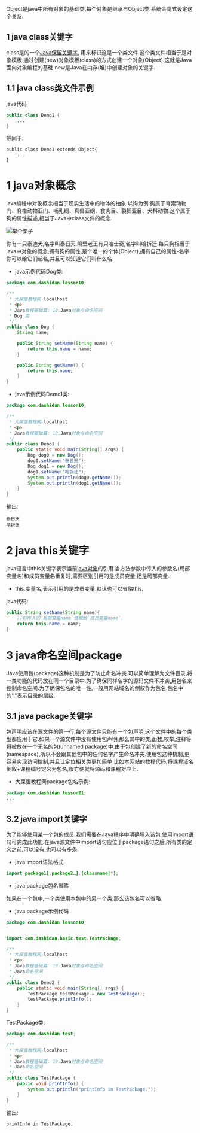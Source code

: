 <div class="jumbotron">
<p>Object是java中所有对象的基础类,每个对象是继承自Object类.系统会隐式设定这个关系.</p>  
</div>


1 java class关键字
---

class是的一个[Java保留关键字](http://localhost/article/java/addenda/3.html), 用来标识这是一个类文件.这个类文件相当于是对象模板.通过创建(new)对象模板(class)的方式创建一个对象(Object).这就是Java面向对象编程的基础.new是Java在内存(堆)中创建对象的关键字.

1.1 java class类文件示例
---
java代码
```java
public class Demo1 {
	...
}
```
等同于:
```
public class Demo1 extends Object{
	...
}
```


1 java对象概念
===

java编程中对象概念相当于现实生活中的物体的抽象.以狗为例:狗属于脊索动物门、脊椎动物亚门、哺乳纲、真兽亚纲、食肉目、裂脚亚目、犬科动物.这个属于狗的属性描述,相当于Java中class文件的概念.

![举个栗子](http://localhost/img/common/example.jpg)

你有一只泰迪犬,名字叫泰日天.隔壁老王有只哈士奇,名字叫哈拆迁.每只狗相当于java中对象的概念,拥有狗的属性,是个唯一的个体(Object),拥有自己的属性-名字.你可以给它们起名,并且可以知道它们叫什么名.

- java示例代码Dog类:

```java
package com.dashidan.lesson10;

/**
 * 大屎蛋教程网-localhost
 * <p>
 * Java教程基础篇: 10.Java对象与命名空间
 * Dog 类
 */
public class Dog {
    String name;

    public String setName(String name) {
        return this.name = name;
    }

    public String getName() {
        return this.name;
    }
}

```
- java示例代码Demo1类:

```java
package com.dashidan.lesson10;

/**
 * 大屎蛋教程网-localhost
 * <p>
 * Java教程基础篇: 10.Java对象与命名空间
 */
public class Demo1 {
    public static void main(String[] args) {
        Dog dog0 = new Dog();
        dog0.setName("泰日天");
        Dog dog1 = new Dog();
        dog1.setName("哈拆迁");
        System.out.println(dog0.getName());
        System.out.println(dog1.getName());
    }
}

```
输出:
```
泰日天
哈拆迁
```

2 java this关键字
===

java语言中this关键字表示当前[java对象](http://localhost/article/java/basic/13.html)的引用.当方法参数中传入的参数名(局部变量名)和成员变量名重复时,需要区别引用的是成员变量,还是局部变量.  

- this.变量名,表示引用的是成员变量.默认也可以省略this.

java代码:
```java
public String setName(String name){
	//将传入的`局部变量name`值赋给`成员变量name`.
	return this.name = name;	
}
```

3 java命名空间package
===

Java使用包(package)这种机制是为了防止命名冲突.可以简单理解为文件目录,将一类功能的代码放在同一个目录中.为了确保同样名字的源码文件不冲突,用包名来控制命名空间.为了确保包名的唯一性,一般用网站域名的倒叙作为包名.包名中的"."表示目录的层级. 

3.1 java package关键字
---

包声明应该在源文件的第一行,每个源文件只能有一个包声明,这个文件中的每个类型都应用于它.如果一个源文件中没有使用包声明,那么其中的类,函数,枚举,注释等将被放在一个无名的包(unnamed package)中.由于包创建了新的命名空间(namespace),所以不会跟其他包中的任何名字产生命名冲突.使用包这种机制,更容易实现访问控制,并且让定位相关类更加简单.比如本网站的教程代码,将课程域名倒叙+课程编号定义为包名,很方便就将源码和课程对应上.

- 大屎蛋教程网package包名示例:

```java
package com.dashidan.lesson21;
...
```

3.2 java import关键字
---

为了能够使用某一个包的成员,我们需要在Java程序中明确导入该包.使用import语句可完成此功能.在java源文件中import语句应位于package语句之后,所有类的定义之前,可以没有,也可以有多条.

- java import语法格式

```java
import package1[.package2…].(classname|*);
```
- java package包名省略

如果在一个包中,一个类使用本包中的另一个类,那么该包名可以省略.


- java package示例代码
```java
package com.dashidan.lesson10;


import com.dashidan.basic.test.TestPackage;

/**
 * 大屎蛋教程网-localhost
 * <p>
 * Java教程基础篇: 10.Java对象与命名空间
 * Java命名空间
 */
public class Demo2 {
    public static void main(String[] args) {
        TestPackage testPackage = new TestPackage();
        testPackage.printInfo();
    }
}

```
TestPackage类:

```java
package com.dashidan.test;

/**
 * 大屎蛋教程网-localhost
 * <p>
 * Java教程基础篇: 10.Java对象与命名空间
 * Java命名空间
 */
public class TestPackage {
    public void printInfo() {
        System.out.println("printInfo in TestPackage.");
    }
}

```

输出:
```
printInfo in TestPackage.
```